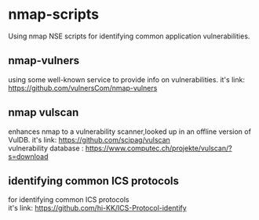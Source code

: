# nmap-scripts   
Using nmap NSE scripts for identifying common application vulnerabilities.   
## nmap-vulners
using some well-known service to provide info on vulnerabilities.
it's link: https://github.com/vulnersCom/nmap-vulners  

## nmap vulscan
enhances nmap to a vulnerability scanner,looked up in an offline version of VulDB.
it's link:  https://github.com/scipag/vulscan   
vulnerability database : https://www.computec.ch/projekte/vulscan/?s=download   

## identifying common ICS protocols  
for identifying common ICS protocols   
it's link:  https://github.com/hi-KK/ICS-Protocol-identify   
